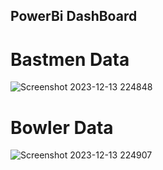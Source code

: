## PowerBi DashBoard
# Bastmen Data
![Screenshot 2023-12-13 224848](https://github.com/AbhayBisht0801/Powerbi/assets/65750386/a9c55a44-c804-4096-8b3b-799e82981c40)
# Bowler Data
![Screenshot 2023-12-13 224907](https://github.com/AbhayBisht0801/Powerbi/assets/65750386/4eef268f-db26-47e0-a5c5-fef7851a9e48)
